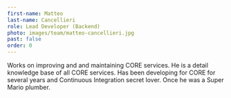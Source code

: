 ```yaml
---
first-name: Matteo
last-name: Cancellieri
role: Lead Developer (Backend)
photo: images/team/matteo-cancellieri.jpg
past: false
order: 0
---
```

Works on improving and and maintaining CORE services. He is a detail knowledge
base of all CORE services. Has been developing for CORE for several years and
Continuous Integration secret lover. Once he was a Super Mario plumber.
